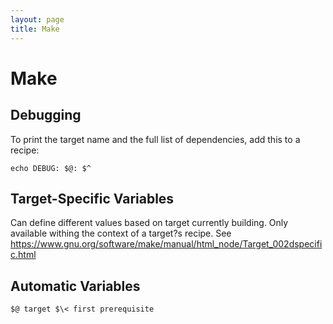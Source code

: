 ```yaml
---
layout: page
title: Make
---
```


# Make

## Debugging

To print the target name and the full list of dependencies, add this to a recipe:

    echo DEBUG: $@: $^

## Target-Specific Variables

Can define different values based on target currently building.
Only available withing the context of a target?s recipe.
See <https://www.gnu.org/software/make/manual/html_node/Target_002dspecific.html>

## Automatic Variables

    $@ target $\< first prerequisite

